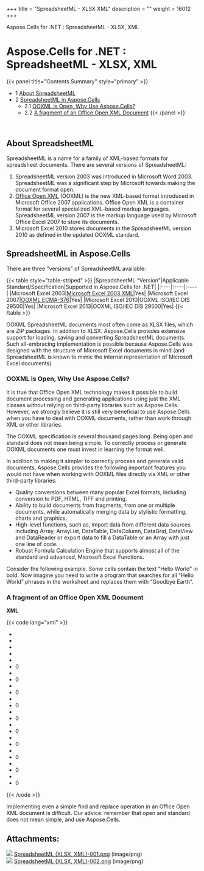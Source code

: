 +++
title = "SpreadsheetML - XLSX XML" 
description = "" 
weight = 16012 
+++

Aspose.Cells for .NET : SpreadsheetML - XLSX, XML  

# Aspose.Cells for .NET : SpreadsheetML - XLSX, XML


{{< panel title="Contents Summary" style="primary" >}}
*   1 [About SpreadsheetML](#SpreadsheetML-XLSX,XML-AboutSpreadsheetML)
*   2 [SpreadsheetML in Aspose.Cells](#SpreadsheetML-XLSX,XML-SpreadsheetMLinAspose.Cells)
    *   2.1 [OOXML is Open, Why Use Aspose.Cells?](#SpreadsheetML-XLSX,XML-OOXMLisOpen,WhyUseAspose.Cells?)
    *   2.2 [A fragment of an Office Open XML Document](#SpreadsheetML-XLSX,XML-AfragmentofanOfficeOpenXMLDocument)
{{< /panel >}}
 

 

## About SpreadsheetML

SpreadsheetML is a name for a family of XML-based formats for spreadsheet documents. There are several versions of SpreadsheetML:

1.  SpreadsheetML version 2003 was introduced in Microsoft Word 2003. SpreadsheetML was a significant step by Microsoft towards making the document format open.
2.  [Office Open XML](http://en.wikipedia.org/wiki/Office_Open_XML) (OOXML) is the new XML-based format introduced in Microsoft Office 2007 applications. Office Open XML is a container format for several specialized XML-based markup languages. SpreadsheetML version 2007 is the markup language used by Microsoft Office Excel 2007 to store its documents.
3.  Microsoft Excel 2010 stores documents in the SpreadsheetML version 2010 as defined in the updated OOXML standard.

## SpreadsheetML in Aspose.Cells

There are three "versions" of SpreadsheetML available:

{{< table style="table-striped" >}}
|SpreadsheetML “Version”|Applicable Standard/Specification|Supported in Aspose.Cells for .NET|
|:----|:----|:----|
|Microsoft Excel 2003|[Microsoft Excel 2003 XML](http://en.wikipedia.org/wiki/Microsoft_Office_XML_formats)|Yes|
|Microsoft Excel 2007|[OOXML ECMA-376](http://www.ecma-international.org/publications/standards/Ecma-376.htm)|Yes|
|Microsoft Excel 2010|OOXML ISO/IEC DIS 29500|Yes|
|Microsoft Excel 2013|OOXML ISO/IEC DIS 29500|Yes|
{{< /table >}}

OOXML SpreadsheetML documents most often come as XLSX files, which are ZIP packages. In addition to XLSX. Aspose.Cells provides extensive support for loading, saving and converting SpreadsheetML documents. Such all-embracing implementation is possible because Aspose.Cells was designed with the structure of Microsoft Excel documents in mind (and SpreadsheetML is known to mimic the internal representation of Microsoft Excel documents).

### OOXML is Open, Why Use Aspose.Cells?

It is true that Office Open XML technology makes it possible to build document processing and generating applications using just the XML classes without relying on third-party libraries such as Aspose.Cells.  However, we strongly believe it is still very beneficial to use Aspose.Cells when you have to deal with OOXML documents, rather than work through XML or other libraries.

The OOXML specification is several thousand pages long. Being open and standard does not mean being simple. To correctly process or generate OOXML documents one must invest in learning the format well.

In addition to making it simpler to correctly process and generate valid documents, Aspose.Cells provides the following important features you would not have when working with OOXML files directly via XML or other third-party libraries:

*   Quality conversions between many popular Excel formats, including conversion to PDF, HTML, TIFF and printing.
*   Ability to build documents from fragments, from one or multiple documents, while automatically merging data by stylistic formatting, charts and graphics.
*   High-level functions, such as, import data from different data sources including Array, ArrayList, DataTable, DataColumn, DataGrid, DataView and DataReader or export data to fill a DataTable or an Array with just one line of code.
*   Robust Formula Calculation Engine that supports almost all of the standard and advanced, Microsoft Excel Functions.

Consider the following example. Some cells contain the text “Hello World” in bold. Now imagine you need to write a program that searches for all “Hello World” phrases in the worksheet and replaces them with “Goodbye Earth”.

### A fragment of an Office Open XML Document

**XML**

{{< code lang="xml" >}}
<?xml version="1.0" encoding="UTF-8" standalone="yes" ?>
- <worksheet xmlns="http://schemas.openxmlformats.org/spreadsheetml/2006/main" xmlns:r="http://schemas.openxmlformats.org/officeDocument/2006/relationships">
  <dimension ref="A1:M184" />
- <sheetViews>
- <sheetView tabSelected="1" workbookViewId="0">
  <selection activeCell="H27" sqref="H27" />
  </sheetView>
  </sheetViews>
  <sheetFormatPr defaultRowHeight="15" />
- <sheetData>
- <row r="1" spans="1:7">
- <c r="A1" s="1" t="s">
  <v>0</v>
  </c>
  </row>
- <row r="11" spans="1:7">
- <c r="D11" s="1" t="s">
  <v>0</v>
  </c>
  </row>
- <row r="15" spans="1:7">
- <c r="G15" s="1" t="s">
  <v>0</v>
  </c>
  </row>
- <row r="21" spans="2:7">
- <c r="G21" s="1" t="s">
  <v>0</v>
  </c>
  </row>
- <row r="25" spans="2:7">
- <c r="F25" s="1" t="s">
  <v>0</v>
  </c>
  </row>
- <row r="31" spans="2:7">
- <c r="B31" s="1" t="s">
  <v>0</v>
  </c>
  </row>
- <row r="34" spans="6:13">
- <c r="M34" s="1" t="s">
  <v>0</v>
  </c>
  </row>
- <row r="38" spans="6:13">
- <c r="F38" s="1" t="s">
  <v>0</v>
  </c>
  </row>
- <row r="117" spans="8:8">
- <c r="H117" s="1" t="s">
  <v>0</v>
  </c>
  </row>
- <row r="184" spans="8:8">
- <c r="H184" s="1" t="s">
  <v>0</v>
  </c>
  </row>
  </sheetData>
  <pageMargins left="0.7" right="0.7" top="0.75" bottom="0.75" header="0.3" footer="0.3" />
</worksheet>
 
{{< /code >}}

  
Implementing even a simple find and replace operation in an Office Open XML document is difficult. Our advice: remember that open and standard does not mean simple, and use Aspose.Cells.

## Attachments:

![](https://docs2.aspose.com/cells/net/images/icons/bullet_blue.gif) [SpreadsheetML (XLSX, XML)-001.png](https://docs2.aspose.com/cells/net/attachments/5018350/5114760.png) (image/png)  
![](https://docs2.aspose.com/cells/net/images/icons/bullet_blue.gif) [SpreadsheetML (XLSX, XML)-002.png](https://docs2.aspose.com/cells/net/attachments/5018350/5114759.png) (image/png)  

